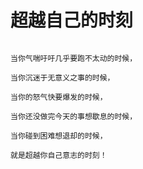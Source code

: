 # 超越自己的时刻

```

当你气喘吁吁几乎要跑不太动的时候，

当你沉迷于无意义之事的时候，

当你的怒气快要爆发的时候，

当你还没做完今天的事想歇息的时候，

当你碰到困难想退却的时候，

就是超越你自己意志的时刻！

```
